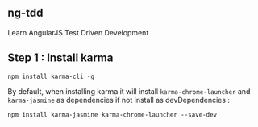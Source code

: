 ng-tdd
---

Learn AngularJS Test Driven Development

## Step 1 : Install karma

```
npm install karma-cli -g
```

By default, when installing karma it will install `karma-chrome-launcher` and `karma-jasmine` as dependencies if not install as devDependencies :

```
npm install karma-jasmine karma-chrome-launcher --save-dev
```